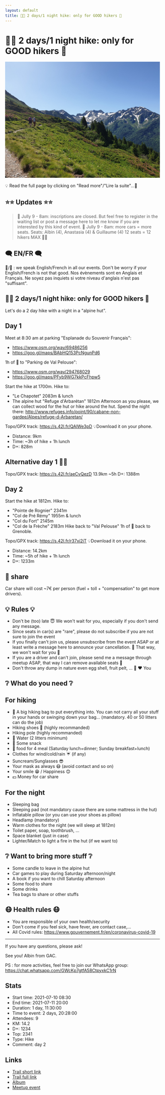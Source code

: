 ```yaml
---
layout: default
title: 🥾⛺ 2 days/1 night hike: only for GOOD hikers 🐐
---
```


# 🥾⛺ 2 days/1 night hike: only for GOOD hikers 🐐

![2021-07-10](../img/orig/2021-07-10.jpg)

💡 Read the full page by clicking on "Read more"/"Lire la suite"...💜

##  ⭐⭐ Updates ⭐⭐ 
> 📅 Jully 9 - 8am: inscriptions are closed. But feel free to register in the waiting list or post a message here to let me know if you are interested by this kind of event.
> 📅 Jully 9 - 8am: more cars = more seats. Seats: Albin (4), Anastasia (4) & Guillaume (4) 12 seats = 12 hikers MAX 🚶‍♂️

##  🗨️ EN/FR 🗨️ 
🦅/🐓 : we speak English/French in all our events. Don't be worry if your English/French is not that good. Nos évènements sont en Anglais et Français. Ne soyez pas inquiets si votre niveau d'anglais n'est pas "suffisant".

##  🥾⛺ 2 days/1 night hike: only for GOOD hikers 🐐 
Let's do a 2 day hike with a night in a "alpine hut".

##  Day 1 
Meet at 8:30 am at parking "Esplanade du Souvenir Français":
- https://www.osm.org/way/69486256
- https://goo.gl/maps/BAbHQ153PcNgunPd6

1h of 🚗 to "Parking de Val Pelouse":
- https://www.osm.org/way/294768029
- https://goo.gl/maps/PFyb9WG7kkPcFhpw5

Start the hike at 1700m. Hike to:
- "Le Chapotet" 2083m & lunch
- The alpine hut "Refuge d'Arbarétan" 1812m
Afternoon as you please, we can collect wood for the hut or hike around the hut.
Spend the night there: http://www.refuges.info/point/90/cabane-non-gardee/Alpes/refuge-d-Arbaretan/

Topo/GPX track: https://s.42l.fr/QAlWe3pD 💡Download it on your phone.
* Distance: 9km
* Time: ~3h of hike + 1h lunch
* D+: 828m

##  Alternative day 1 🤯🥵 
Topo/GPX track: https://s.42l.fr/aeCvQezD 13.9km ~5h D+: 1388m

##  Day 2 
Start the hike at 1812m. Hike to:
- "Pointe de Rognier" 2341m
- "Col de Pré Rémy" 1955m & lunch
- "Col du Fort" 2145m
- "Col de la Frèche" 2183m
Hike back to "Val Pelouse"
1h of 🚗 back to Grenoble.

Topo/GPX track: https://s.42l.fr/r37xi2iT 💡Download it on your phone.
* Distance: 14.2km
* Time: ~5h of hike + 1h lunch
* D+: 1233m

##  🚗 share 
Car share will cost ~7€ per person (fuel + toll + "compensation" to get more drivers).

##  💡 Rules 💡 
- Don't be (too) late 😇 We won't wait for you, especially if you don't send any message.
- Since seats in car(s) are "rare", please do not subscribe if you are not sure to join the event
- If you finally can't join us, please unsubscribe from the event ASAP or at least write a message here to announce your cancellation. 💜 That way, we won't wait for you 💜
- If you are a driver and can't join, please send me a message through meetup ASAP, that way I can remove available seats 🚗
- Don't throw any dump in nature even egg shell, fruit pelt, ... 🌳 ❤️ You

##  ❔ What do you need ❔ 
##  For hiking 
- 🎒 A big hiking bag to put everything into. You can not carry all your stuff in your hands or swinging down your bag... (mandatory. 40 or 50 litters can do the job)
- Hiking shoes 🥾 (highly recommanded)
- Hiking pole (highly recommanded)
- 🧃 Water (2 litters minimum)
- 🍫 Some snack
- 🥕 food for 4 meal (Saturday lunch+dinner; Sunday breakfast+lunch)
- Clothes for wind/cold/rain ☔ (if any)
- Suncream/Sunglasses 😎
- Your mask as always 😷 (avoid contact and so on)
- Your smile 😁 / Happiness 😊
- 💵 Money for car share

##  For the night 
- Sleeping bag
- Sleeping pad (not mandatory cause there are some mattress in the hut)
- Inflatable pillow (or you can use your shoes as pillow)
- Headlamp (mandatory)
- Warm clothes for the night (we will sleep at 1812m)
- Toilet paper, soap, toothbrush, ...
- Space blanket (just in case)
- Lighter/Match to light a fire in the hut (if we want to)

##  ❔ Want to bring more stuff ❔ 
- Some candle to leave in the alpine hut
- Car games to play during Saturday afternoon/night
- A book if you want to chill Saturday afternoon
- Some food to share
- Some drinks
- Tea bags to share or other stuffs

##  😷 Health rules 😷 
- You are responsible of your own health/security
- Don't come if you feel sick, have fever, are contact case,...
- All Covid rules: https://www.gouvernement.fr/en/coronavirus-covid-19

-----------------------
If you have any questions, please ask!

See you! Albin from GAC.

PS : for more activities, feel free to join our WhatsApp group: https://chat.whatsapp.com/GWcKp7gtfA58CtpyxkC1rN

## Stats

- Start time: 2021-07-10 08:30
- End time: 2021-07-11 20:00
- Duration: 1 day, 11:30:00
- Time to event: 2 days, 20:28:00
- Attendees: 9
- KM: 14.2
- D+: 1234
- Top: 2341
- Type: Hike
- Comment: day 2

## Links

- [Trail short link](https://s.42l.fr/r37xi2iT)
- [Trail full link]()
- [Album](https://binnette.github.io/GacImg2021/2021-07-10-🥾⛺-2-days-1-night-hike-only-for-GOOD-hikers-🐐.html)
- [Meetup event](https://www.meetup.com/grenoble-adventure-club-english-french/events/279313627/)
